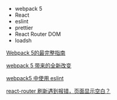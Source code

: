 <!--
 * @Descripttion: 
 * @Author: chelsea.jiang
 * @Date: 2021-01-27 09:41:14
 * @LastEditors: chelsea.jiang
 * @LastEditTime: 2021-03-02 14:40:45
-->
* webpack 5
* React
* eslint
* prettier
* React Router DOM
* loadsh

[Webpack 5的最完整指南](https://my.oschina.net/u/3913691/blog/4899111)

[webpack 5 带来的全新改变](https://my.oschina.net/u/3913691/blog/4924019)

[webpack5 中使用 eslint](https://my.oschina.net/u/3913691/blog/4926204)

[react-router 刷新遇到报错，页面显示空白？](https://my.oschina.net/u/3913691/blog/4967560)